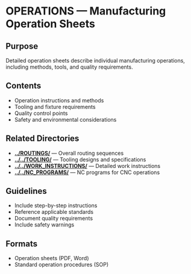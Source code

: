# OPERATIONS — Manufacturing Operation Sheets

## Purpose
Detailed operation sheets describe individual manufacturing operations, including methods, tools, and quality requirements.

## Contents
- Operation instructions and methods
- Tooling and fixture requirements
- Quality control points
- Safety and environmental considerations

## Related Directories
- **[../ROUTINGS/](../ROUTINGS/)** — Overall routing sequences
- **[../../TOOLING/](../../TOOLING/)** — Tooling designs and specifications
- **[../../WORK_INSTRUCTIONS/](../../WORK_INSTRUCTIONS/)** — Detailed work instructions
- **[../../NC_PROGRAMS/](../../NC_PROGRAMS/)** — NC programs for CNC operations

## Guidelines
- Include step-by-step instructions
- Reference applicable standards
- Document quality requirements
- Include safety warnings

## Formats
- Operation sheets (PDF, Word)
- Standard operation procedures (SOP)
